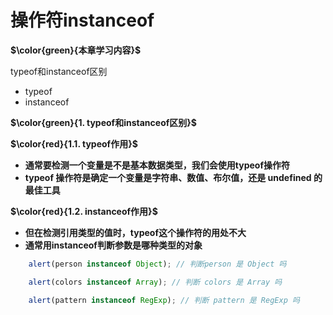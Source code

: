 # 操作符instanceof

**$\color{green}{本章学习内容}$**

typeof和instanceof区别

- typeof
- instanceof

**$\color{green}{1. typeof和instanceof区别}$**

**$\color{red}{1.1. typeof作用}$**

- **通常要检测一个变量是不是基本数据类型，我们会使用typeof操作符**
- **typeof 操作符是确定一个变量是字符串、数值、布尔值，还是 undefined 的最佳工具**

**$\color{red}{1.2. instanceof作用}$**

- **但在检测引用类型的值时，typeof这个操作符的用处不大**
- **通常用instanceof判断参数是哪种类型的对象**

```javascript
    alert(person instanceof Object); // 判断person 是 Object 吗

    alert(colors instanceof Array); // 判断 colors 是 Array 吗

    alert(pattern instanceof RegExp); // 判断 pattern 是 RegExp 吗
```
